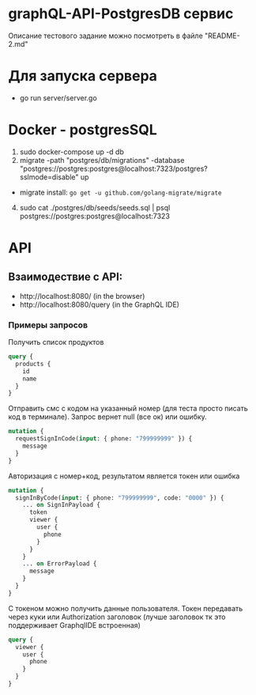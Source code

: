 # graphQL-API-PostgresDB сервис
Описание тестового задание можно посмотреть в файле "README-2.md"

# Для запуска сервера
- go run server/server.go

# Docker - postgresSQL

1) sudo docker-compose up -d db
2) migrate -path "postgres/db/migrations" -database "postgres://postgres:postgres@localhost:7323/postgres?sslmode=disable" up
- migrate install: `go get -u github.com/golang-migrate/migrate`
4) sudo cat ./postgres/db/seeds/seeds.sql | psql postgres://postgres:postgres@localhost:7323


# API
## Взаимодествие с API:
- http://localhost:8080/ (in the browser)
- http://localhost:8080/query (in the GraphQL IDE)

### Примеры запросов

Получить список продуктов
```graphql
query {
  products {
    id
    name
  }
}
```

Отправить смс с кодом на указанный номер (для теста просто писать код в терминале). Запрос вернет null (все ок) или ошибку.
```graphql
mutation {
  requestSignInCode(input: { phone: "799999999" }) {
    message
  }
}
```

Авторизация с номер+код, результатом является токен или ошибка
```graphql
mutation {
  signInByCode(input: { phone: "799999999", code: "0000" }) {
    ... on SignInPayload {
      token
      viewer {
        user {
          phone
        }
      }
    }
    ... on ErrorPayload {
      message
    }
  }
}
```

С токеном можно получить данные пользователя. Токен передавать через куки или Authorization заголовок (лучше заголовок тк это поддерживает GraphqlIDE встроенная)
```graphql # любая команда прогона миграций
query {
  viewer {
    user {
      phone
    }
  }
}
```